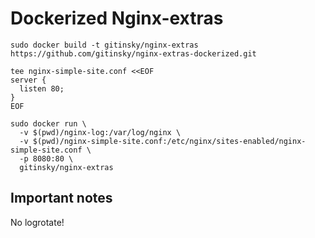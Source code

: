 ﻿Dockerized Nginx-extras
======

```
sudo docker build -t gitinsky/nginx-extras https://github.com/gitinsky/nginx-extras-dockerized.git

tee nginx-simple-site.conf <<EOF
server {
  listen 80;
}
EOF

sudo docker run \
  -v $(pwd)/nginx-log:/var/log/nginx \
  -v $(pwd)/nginx-simple-site.conf:/etc/nginx/sites-enabled/nginx-simple-site.conf \
  -p 8080:80 \
  gitinsky/nginx-extras
```

## Important notes

No logrotate!